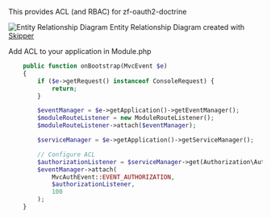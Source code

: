 This provides ACL (and RBAC) for zf-oauth2-doctrine

![Entity Relationship Diagram](https://raw.githubusercontent.com/API-Skeletons/zf-oauth2-doctrine-permissions/master/media/erd.png)
Entity Relationship Diagram created with [Skipper](https://skipper18.com)

Add ACL to your application in Module.php
```php
    public function onBootstrap(MvcEvent $e)
    {
        if ($e->getRequest() instanceof ConsoleRequest) {
            return;
        }

        $eventManager = $e->getApplication()->getEventManager();
        $moduleRouteListener = new ModuleRouteListener();
        $moduleRouteListener->attach($eventManager);

        $serviceManager = $e->getApplication()->getServiceManager();

        // Configure ACL
        $authorizationListener = $serviceManager->get(Authorization\AuthorizationListener::class);
        $eventManager->attach(
            MvcAuthEvent::EVENT_AUTHORIZATION,
            $authorizationListener,
            100
        );
    }
```
